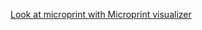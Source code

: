 [Look at microprint with Microprint visualizer](https://alphasteam.github.io/microprint-visualizer/?url=https://api.github.com/repos/AlphaSteam/GHuPrintGen/contents/Examples/Matrix/microprint(ubuntu-latest,1.6).svg&ref=refs/heads/integrate_uPrintGen)